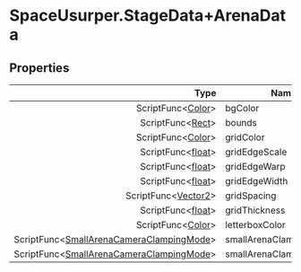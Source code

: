 # SpaceUsurper.StageData+ArenaData
## Properties
| Type | Name |
| ---: | ---- |
| ScriptFunc&lt;[Color](https://docs.unity3d.com/ScriptReference/Color.html)&gt; | bgColor |
| ScriptFunc&lt;[Rect](https://docs.unity3d.com/ScriptReference/Rect.html)&gt; | bounds |
| ScriptFunc&lt;[Color](https://docs.unity3d.com/ScriptReference/Color.html)&gt; | gridColor |
| ScriptFunc&lt;[float](https://docs.microsoft.com/en-us/dotnet/api/system.single?view=netframework-4.5)&gt; | gridEdgeScale |
| ScriptFunc&lt;[float](https://docs.microsoft.com/en-us/dotnet/api/system.single?view=netframework-4.5)&gt; | gridEdgeWarp |
| ScriptFunc&lt;[float](https://docs.microsoft.com/en-us/dotnet/api/system.single?view=netframework-4.5)&gt; | gridEdgeWidth |
| ScriptFunc&lt;[Vector2](https://docs.unity3d.com/ScriptReference/Vector2.html)&gt; | gridSpacing |
| ScriptFunc&lt;[float](https://docs.microsoft.com/en-us/dotnet/api/system.single?view=netframework-4.5)&gt; | gridThickness |
| ScriptFunc&lt;[Color](https://docs.unity3d.com/ScriptReference/Color.html)&gt; | letterboxColor |
| ScriptFunc&lt;[SmallArenaCameraClampingMode](SpaceUsurper.SmallArenaCameraClampingMode.md)&gt; | smallArenaClampingModeX |
| ScriptFunc&lt;[SmallArenaCameraClampingMode](SpaceUsurper.SmallArenaCameraClampingMode.md)&gt; | smallArenaClampingModeY |
